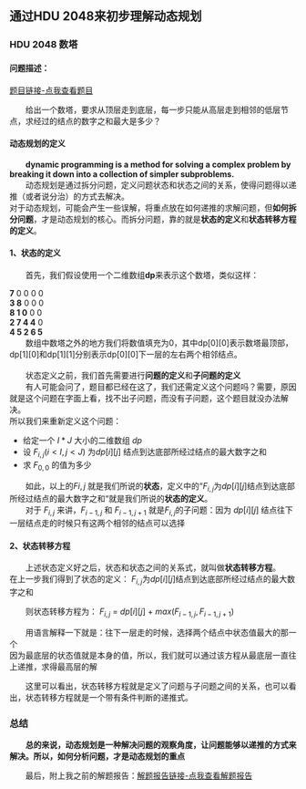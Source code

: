 ## 通过HDU 2048来初步理解动态规划
### HDU 2048 数塔
#### **问题描述**：
[题目链接-点我查看题目](http://acm.hdu.edu.cn/showproblem.php?pid=2084)

&emsp;&emsp;给出一个数塔，要求从顶层走到底层，每一步只能从高层走到相邻的低层节点，求经过的结点的数字之和最大是多少？  

#### **动态规划的定义**
&emsp;&emsp;**dynamic programming is a method for solving a complex problem by breaking it down into a collection of simpler subproblems.**  
&emsp;&emsp;动态规划是通过拆分问题，定义问题状态和状态之间的关系，使得问题得以递推（或者说分治）的方式去解决。  
对于动态规划，可能会产生一些误解，将重点放在如何递推的求解问题，但**如何拆分问题**，才是动态规划的核心。而拆分问题，靠的就是**状态的定义**和**状态转移方程的定义**。  

#### 1、**状态的定义**
&emsp;&emsp;首先，我们假设使用一个二维数组**dp**来表示这个数塔，类似这样：

**7** 0 0 0 0  
**3 8** 0 0 0  
**8 1 0** 0 0  
**2 7 4 4** 0  
**4 5 2 6 5**  
&emsp;&emsp;数组中数塔之外的地方我们将数值填充为0，其中dp[0][0]表示数塔最顶部，dp[1][0]和dp[1][1]分别表示dp[0][0]下一层的左右两个相邻结点。  
<br>
&emsp;&emsp;状态定义之前，我们首先需要进行**问题的定义**和**子问题的定义**  
&emsp;&emsp;有人可能会问了，题目都已经在这了，我们还需定义这个问题吗？需要，原因就是这个问题在字面上看，找不出子问题，而没有子问题，这个题目就没办法解决。  
所以我们来重新定义这个问题：  
 * 给定一个 $I * J$ 大小的二维数组 $dp$    
 * 设 $F_{i,j} (i<I,j<J)$ 为$dp[i][j]$ 结点到达底部所经过结点的最大数字之和
 * 求 $F_{0,0}$ 的值为多少  

&emsp;&emsp;如此，以上的$F{i,j}$ 就是我们所说的**状态**，定义中的“$F_{i,j}$为$dp[i][j]$结点到达底部所经过结点的最大数字之和“就是我们所说的**状态的定义**。  
&emsp;&emsp;对于 $F_{i,j}$ 来讲，$F_{i-1,j}$ 和 $F_{i-1,j+1}$ 就是$F_{i,j}$的子问题：因为 $dp[i][j]$ 结点往下一层结点走的时候只有这两个相邻的结点可以选择
####  2、**状态转移方程**
&emsp;&emsp;上述状态定义好之后，状态和状态之间的关系式，就叫做**状态转移方程**。  
在上一步我们得到了状态的定义：
 $F_{i,j}$为$dp[i][j]$结点到达底部所经过结点的最大数字之和  
  
&emsp;&emsp;则状态转移方程为：
 $F_{i,j}$ = $dp[i][j]$ + $max(F_{i-1,j},F_{i-1,j+1})$  
  
&emsp;&emsp;用语言解释一下就是：往下一层走的时候，选择两个结点中状态值最大的那一个  
因为最底层的状态值就是本身的值，所以，我们就可以通过该方程从最底层一直往上递推，求得最高层的解
  
&emsp;&emsp;这里可以看出，状态转移方程就是定义了问题与子问题之间的关系，也可以看出，状态转移方程就是一个带有条件判断的递推式。

### 总结

&emsp;&emsp;**总的来说，动态规划是一种解决问题的观察角度，让问题能够以递推的方式来解决。所以，如何分析问题，才是动态规划的重点**

&emsp;&emsp;最后，附上我之前的解题报告：[解题报告链接-点我查看解题报告](https://www.cnblogs.com/zyx1301691180/p/5727918.html)
